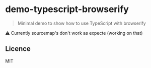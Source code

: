 # demo-typescript-browserify

> Minimal demo to show how to use TypeScript with browserify

:warning: Currently sourcemap's don't work as expecte (working on that)

## Licence

MIT
